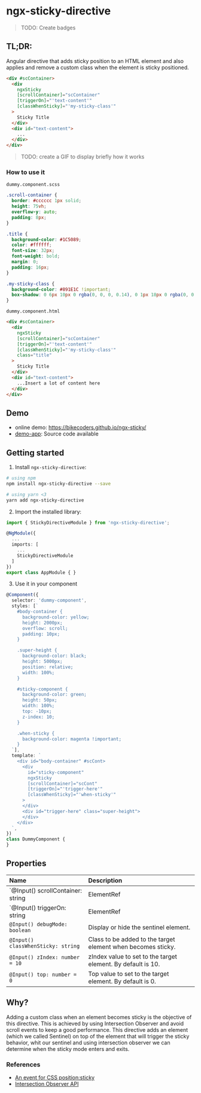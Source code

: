 

# ngx-sticky-directive

> TODO: Create badges

## TL;DR:

Angular directive that adds sticky position to an HTML element and also applies and remove a custom class when the element is sticky positioned.

```html
<div #scContainer>
  <div
    ngxSticky
    [scrollContainer]="scContainer"
    [triggerOn]="'text-content'"
    [classWhenSticky]="'my-sticky-class'"
  >
    Sticky Title
  </div>
  <div id="text-content">
    ...
  </div>
</div>
```
> TODO: create a GIF to display briefly how it works

### How to use it
`dummy.component.scss`
```scss
.scroll-container {
  border: #cccccc 1px solid;
  height: 75vh;
  overflow-y: auto;
  padding: 8px;
}

.title {
  background-color: #1C5089;
  color: #ffffff;
  font-size: 32px;
  font-weight: bold;
  margin: 0;
  padding: 16px;
}

.my-sticky-class {
  background-color: #891E1C !important;
  box-shadow: 0 6px 10px 0 rgba(0, 0, 0, 0.14), 0 1px 18px 0 rgba(0, 0, 0, 0.12), 0 3px 5px -1px rgba(0, 0, 0, 0.4);
}
```


`dummy.component.html`
```html
<div #scContainer>
  <div
    ngxSticky
    [scrollContainer]="scContainer"
    [triggerOn]="'text-content'"
    [classWhenSticky]="'my-sticky-class'"
    class="title"
  >
    Sticky Title
  </div>
  <div id="text-content">
    ...Insert a lot of content here
  </div>
</div>
```

## Demo
- online demo: https://bikecoders.github.io/ngx-sticky/
- [demo-app](https://github.com/bikecoders/ngx-sticky/tree/master/src): Source code available


## Getting started

1. Install `ngx-sticky-directive`:

```bash
# using npm
npm install ngx-sticky-directive --save

# using yarn <3
yarn add ngx-sticky-directive
```

2. Import the installed library:

```ts
import { StickyDirectiveModule } from 'ngx-sticky-directive';

@NgModule({
  ...
  imports: [
    ...
    StickyDirectiveModule
  ]
})
export class AppModule { }
```

3. Use it in your component

```ts
@Component({
  selector: 'dummy-component',
  styles: [`
    #body-container {
      background-color: yellow;
      height: 2000px;
      overflow: scroll;
      padding: 10px;
    }

    .super-height {
      background-color: black;
      height: 5000px;
      position: relative;
      width: 100%;
    }

    #sticky-component {
      background-color: green;
      height: 50px;
      width: 100%;
      top: -10px;
      z-index: 10;
    }

    .when-sticky {
      background-color: magenta !important;
    }
  `],
  template: `
    <div id="body-container" #scCont>
      <div
        id="sticky-component"
        ngxSticky
        [scrollContainer]="scCont"
        [triggerOn]="'trigger-here'"
        [classWhenSticky]="'when-sticky'"
      >
      </div>
      <div id="trigger-here" class="super-height">
      </div>
    </div>
  `,
})
class DummyComponent {
}
```

## Properties

| Name  | Description |
| :---- | :---------- |
| `@Input() scrollContainer: string | ElementRef | HTMLElement` | Top container of the sticky element that has the scroll. |
| `@Input() triggerOn: string | ElementRef | HTMLElement` | Element that will trigger the custom class on the sticky element. |
| `@Input() debugMode: boolean` | Display or hide the sentinel element. |
| `@Input() classWhenSticky: string` | Class to be added to the target element when becomes sticky. |
| `@Input() zIndex: number = 10` | zIndex value to set to the target element. By default is 10. |
| `@Input() top: number = 0` | Top value to set to the target element. By default is 0. |

## Why?

Adding a custom class when an element becomes sticky is the objective of this directive. This is achieved by using Intersection Observer and avoid scroll events to keep a good performance.
This directive adds an element (which we called Sentinel) on top of the element that will trigger the sticky behavior, whit our sentinel and using intersection observer we can determine when the sticky mode enters and exits.

### References
- [An event for CSS position:sticky](https://developers.google.com/web/updates/2017/09/sticky-headers)
- [Intersection Observer API](https://developer.mozilla.org/en-US/docs/Web/API/Intersection_Observer_API#Creating_an_intersection_observer)
